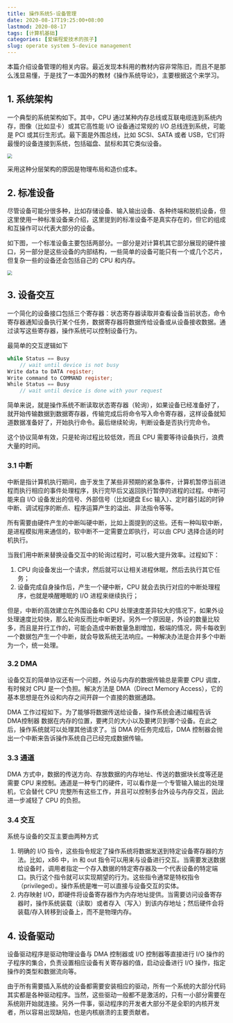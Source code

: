 ```yaml
---
title: 操作系统5-设备管理
date: 2020-08-17T19:25:00+08:00
lastmod: 2020-08-17
tags: [计算机基础]
categories: [爱编程爱技术的孩子]
slug: operate system 5-device management 
---
```


本篇介绍设备管理的相关内容。最近发现本科用的教材内容非常陈旧，而且不是那么浅显易懂，于是找了一本国外的教材《操作系统导论》，主要根据这个来学习。

<!--more-->

## 1. 系统架构

一个典型的系统架构如下。其中，CPU 通过某种内存总线或互联电缆连到系统内存，图像（比如显卡）或其它高性能 I/O 设备通过常规的 I/O 总线连到系统，可能是 PCI 或其衍生形式。最下面是外围总线，比如 SCSI、SATA 或者 USB，它们将最慢的设备连接到系统，包括磁盘、鼠标和其它类似设备。

<img src="https://picped-1301226557.cos.ap-beijing.myqcloud.com/epub_30179184_196.jfif" style="zoom: 67%;" />

采用这种分层架构的原因是物理布局和造价成本。

## 2. 标准设备

尽管设备可能分很多种，比如存储设备、输入输出设备、各种终端和脱机设备，但这里使用一种标准设备来介绍，这里提到的标准设备不是真实存在的，但它的组成和互操作可以代表大部分的设备。

如下图，一个标准设备主要包括两部分。一部分是对计算机其它部分展现的硬件接口，另一部分是这些设备的内部结构，一些简单的设备可能只有一个或几个芯片，但复杂一些的设备还会包括自己的 CPU 和内存。

<img src="https://picped-1301226557.cos.ap-beijing.myqcloud.com/epub_30179184_197.jfif" style="zoom:67%;" />

## 3. 设备交互

一个简化的设备接口包括三个寄存器：状态寄存器读取并查看设备当前状态，命令寄存器通知设备执行某个任务，数据寄存器将数据传给设备或从设备接收数据。通过读写这些寄存器，操作系统可以控制设备行为。

最简单的交互逻辑如下

```c
while Status == Busy 
    // wait until device is not busy
Write data to DATA register;
Write command to COMMAND register;
While Status == Busy
    // wait until device is done with your request
```

简单来说，就是操作系统不断读取状态寄存器（轮询），如果设备已经准备好了，就开始传输数据到数据寄存器，传输完成后将命令写入命令寄存器，这样设备就知道数据准备好了，开始执行命令。最后继续轮询，判断设备是否执行完命令。

这个协议简单有效，只是轮询过程比较低效，而且 CPU 需要等待设备执行，浪费大量的时间。

### 3.1 中断

中断是指计算机执行期间，由于发生了某些非预期的紧急事件，计算机暂停当前进程而执行相应的事件处理程序，执行完毕后又返回执行暂停的进程的过程。中断可能来自 I/O 设备发出的信号、外部信号（比如键盘 Esc 输入）、定时器引起的时钟中断、调试程序的断点、程序运算产生的溢出、非法指令等等。

所有需要由硬件产生的中断叫硬中断，比如上面提到的这些。还有一种叫软中断，是进程模拟用来通信的，软中断不一定需要立即执行，可以由 CPU 选择合适的时机执行。

当我们用中断来替换设备交互中的轮询过程时，可以极大提升效率。过程如下：

1. CPU 向设备发出一个请求，然后就可以让相关进程休眠，然后去执行其它任务；
2. 设备完成自身操作后，产生一个硬中断，CPU 就会去执行对应的中断处理程序，也就是唤醒睡眠的 I/O 进程来继续执行；

但是，中断的高效建立在外围设备和 CPU 处理速度差异较大的情况下，如果外设处理速度比较快，那么轮询反而比中断更好。另外一个原因是，外设的数量比较多，而且是并行工作的，可能会造成中断数量急剧增加，极端的情况，网卡每收到一个数据包产生一个中断，就会导致系统无法响应。一种解决办法是合并多个中断为一个，统一处理。

### 3.2 DMA

设备交互的简单协议还有一个问题，外设与内存的数据传输总是需要 CPU 调度，有时候对 CPU 是一个负担。解决方法是 DMA（Direct Memory Access），它的基本思想是在外设和内存之间开辟一个直接的数据通路。

DMA 工作过程如下。为了能够将数据传送给设备，操作系统会通过编程告诉 DMA控制器 数据在内存的位置，要拷贝的大小以及要拷贝到哪个设备。在此之后，操作系统就可以处理其他请求了。当 DMA 的任务完成后，DMA 控制器会抛出一个中断来告诉操作系统自己已经完成数据传输。

### 3.3 通道

DMA 方式中，数据的传送方向、存放数据的内存地址、传送的数据块长度等还是需要 CPU 来控制。通道是一种专门的硬件，可以看作是一个专管输入输出的处理机，它会替代 CPU 完整所有这些工作，并且可以控制多台外设与内存交互，因此进一步减轻了 CPU 的负担。

### 3.4 交互

系统与设备的交互主要由两种方式

1. 明确的 I/O 指令，这些指令规定了操作系统将数据发送到特定设备寄存器的方法。比如，x86 中，in 和 out 指令可以用来与设备进行交互。当需要发送数据给设备时，调用者指定一个存入数据的特定寄存器及一个代表设备的特定端口。执行这个指令就可以实现期望的行为。这些指令通常是特权指令（privileged）。操作系统是唯一可以直接与设备交互的实体。
2. 内存映射 I/O，即硬件将设备寄存器作为内存地址提供。当需要访问设备寄存器时，操作系统装载（读取）或者存入（写入）到该内存地址；然后硬件会将装载/存入转移到设备上，而不是物理内存。

## 4. 设备驱动

设备驱动程序是驱动物理设备与 DMA 控制器或 I/O 控制器等直接进行 I/O 操作的子程序的集合，负责设置相应设备有关寄存器的值，启动设备进行 I/O 操作，指定操作的类型和数据流向等。

由于所有需要插入系统的设备都需要安装相应的驱动，所有一个系统的大部分代码其实都是各种驱动程序。当然，这些驱动一般都不是激活的，只有一小部分需要在系统刚开始就连接。另外一件事，驱动程序的开发者大部分不是全职的内核开发者，所以容易出现缺陷，也是内核崩溃的主要贡献者。